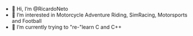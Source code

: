 - 👋 Hi, I’m @RicardoNeto
- 👀 I’m interested in Motorcycle Adventure Riding, SimRacing, Motorsports and Football 
- 🌱 I’m currently trying to "re-"learn C and C++

<!---
RicardoNeto/RicardoNeto is a ✨ special ✨ repository because its `README.md` (this file) appears on your GitHub profile.
You can click the Preview link to take a look at your changes.
--->
